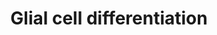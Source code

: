 ---
annotations:
- id: PW:0000650
  parent: signaling pathway
  type: Pathway Ontology
  value: signaling pathway pertinent to development
- id: CL:0000125
  parent: animal cell
  type: Cell Type Ontology
  value: glial cell
- id: CL:0002319
  parent: animal cell
  type: Cell Type Ontology
  value: neural cell
- id: CL:0000047
  parent: stem cell
  type: Cell Type Ontology
  value: neuronal stem cell
- id: PW:0000003
  parent: signaling pathway
  type: Pathway Ontology
  value: signaling pathway
- id: CL:0000034
  parent: stem cell
  type: Cell Type Ontology
  value: stem cell
- id: CL:0002453
  parent: animal cell
  type: Cell Type Ontology
  value: oligodendrocyte precursor cell
authors:
- Nsalomonis
- MaintBot
- AlexanderPico
- Ryanmiller
- DeSl
- Egonw
- Khanspers
- Eweitz
citedin: ''
communities:
- ONTOX
description: 'Glial cells, consisting of microglia, astrocytes, and oligodendrocyte
  lineage cells as their major components, constitute a large fraction of the mammalian
  brain. Originally considered as purely non-functional glue for neurons, decades
  of research have highlighted the importance as well as further functions of glial
  cells. Source: [10.3389/fncel.2017.00024](https://doi.org/10.3389/fncel.2017.00024).  Proteins
  on this pathway have targeted assays available via the [CPTAC Assay Portal](https://assays.cancer.gov/available_assays?wp_id=WP2276)'
last-edited: 2025-03-09
ndex: 2a5f9679-8b64-11eb-9e72-0ac135e8bacf
organisms:
- Homo sapiens
redirect_from:
- /index.php/Pathway:WP2276
- /instance/WP2276
- /instance/WP2276_r137830
revision: r137830
schema-jsonld:
- '@context': https://schema.org/
  '@id': https://wikipathways.github.io/pathways/WP2276.html
  '@type': Dataset
  creator:
    '@type': Organization
    name: WikiPathways
  description: 'Glial cells, consisting of microglia, astrocytes, and oligodendrocyte
    lineage cells as their major components, constitute a large fraction of the mammalian
    brain. Originally considered as purely non-functional glue for neurons, decades
    of research have highlighted the importance as well as further functions of glial
    cells. Source: [10.3389/fncel.2017.00024](https://doi.org/10.3389/fncel.2017.00024).  Proteins
    on this pathway have targeted assays available via the [CPTAC Assay Portal](https://assays.cancer.gov/available_assays?wp_id=WP2276)'
  keywords:
  - CNP
  - GAP43
  - MAG
  - MBP
  - MSN
  - PLP1
  - TPPP
  - miR-206
  license: CC0
  name: Glial cell differentiation
seo: CreativeWork
title: Glial cell differentiation
wpid: WP2276
---